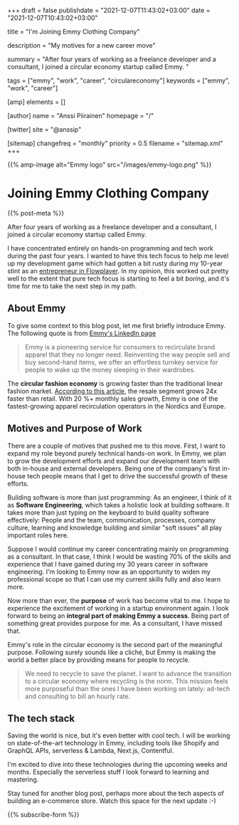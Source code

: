 +++
draft = false
publishdate = "2021-12-07T11:43:02+03:00"
date = "2021-12-07T10:43:02+03:00"

title = "I'm Joining Emmy Clothing Company"

description = "My motives for a new career move"

summary = "After four years of working as a freelance developer and a consultant, I joined a circular economy startup called Emmy. "

tags = ["emmy", "work", "career", "circulareconomy"]
keywords = ["emmy", "work", "career"]

[amp]
    elements = []

[author]
    name = "Anssi Piirainen"
    homepage = "/"

[twitter]
    site = "@anssip"

[sitemap]
    changefreq = "monthly"
    priority = 0.5
    filename = "sitemap.xml"
+++

{{% amp-image alt="Emmy logo" src="/images/emmy-logo.png" %}}

# Joining Emmy Clothing Company

{{% post-meta %}}

After four years of working as a freelance developer and a consultant, I joined a circular economy startup called Emmy. 

I have concentrated entirely on hands-on programming and tech work during the past four years. I wanted to have this tech focus to help me level up my development game which had gotten a bit rusty during my 10-year stint as an [entrepreneur in Flowplayer](https://anssipiirainen.com/post/leavingflow/). In my opinion, this worked out pretty well to the extent that pure tech focus is starting to feel a bit _boring_, and it's time for me to take the next step in my path.

## About Emmy

To give some context to this blog post, let me first briefly introduce Emmy. The following quote is from [Emmy's LinkedIn page](https://www.linkedin.com/company/emmy-clothing-company/)

> Emmy is a pioneering service for consumers to recirculate brand apparel that they no longer need. Reinventing the way people sell and buy second-hand items, we offer an effortless turnkey service for people to wake up the money sleeping in their wardrobes.

The **circular fashion economy** is growing faster than the traditional linear fashion market. [According to this article](https://www.therobinreport.com/the-circular-fashion-future/), the resale segment grows 24x faster than retail. With 20 %+ monthly sales growth, Emmy is one of the fastest-growing apparel recirculation operators in the Nordics and Europe.

## Motives and Purpose of Work 

There are a couple of motives that pushed me to this move. First, I want to expand my role beyond purely technical hands-on work. In Emmy, we plan to grow the development efforts and expand our development team with both in-house and external developers. Being one of the company's first in-house tech people means that I get to drive the successful growth of these efforts.  

Building software is more than just programming: As an engineer, I think of it as **Software Engineering**, which takes a holistic look at building software. It takes more than just typing on the keyboard to build quality software effectively: People and the team, communication, processes, company culture, learning and knowledge building and similar "soft issues" all play important roles here.

Suppose I would continue my career concentrating mainly on programming as a consultant. In that case, I think I would be wasting 70% of the skills and experience that I have gained during my 30 years career in software engineering. I'm looking to Emmy now as an opportunity to widen my professional scope so that I can use my current skills fully and also learn more.

Now more than ever, the **purpose** of work has become vital to me. I hope to experience the excitement of working in a startup environment again. I look forward to being an **integral part of making Emmy a success**. Being part of something great provides purpose for me. As a consultant, I have missed that.

Emmy's role in the circular economy is the second part of the meaningful purpose. Following surely sounds like a cliché, but Emmy is making the world a better place by providing means for people to recycle. 

> We need to recycle to save the planet. I want to advance the transition to a circular economy where recycling is the norm. This mission feels more purposeful than the ones I have been working on lately: ad-tech and consulting to bill an hourly rate.

## The tech stack

Saving the world is nice, but it's even better with cool tech. I will be working on state-of-the-art technology in Emmy, including tools like Shopify and GraphQL APIs, serverless & Lambda, Next.js, Contentful. 

I'm excited to dive into these technologies during the upcoming weeks and months. Especially the serverless stuff I look forward to learning and mastering.

Stay tuned for another blog post, perhaps more about the tech aspects of building an e-commerce store. Watch this space for the next update :-)

{{% subscribe-form %}}

